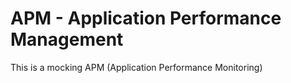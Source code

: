 # APM - Application Performance Management

This is a mocking APM (Application Performance Monitoring)

